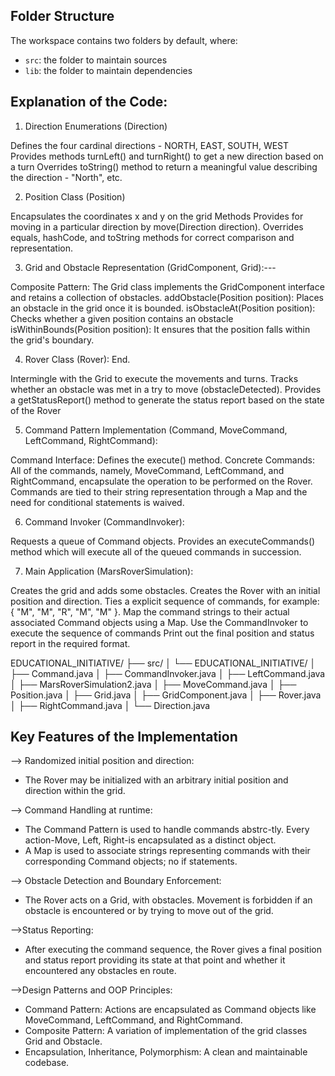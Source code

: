 ## Folder Structure

The workspace contains two folders by default, where:

- `src`: the folder to maintain sources
- `lib`: the folder to maintain dependencies


## Explanation of the Code: 
1. Direction Enumerations (Direction)

Defines the four cardinal directions - NORTH, EAST, SOUTH, WEST
Provides methods turnLeft() and turnRight() to get a new direction based on a turn
Overrides toString() method to return a meaningful value describing the direction - "North", etc.

2. Position Class (Position)

Encapsulates the coordinates x and y on the grid
Methods Provides for moving in a particular direction by move(Direction direction).
Overrides equals, hashCode, and toString methods for correct comparison and representation.

3. Grid and Obstacle Representation (GridComponent, Grid):---

Composite Pattern: The Grid class implements the GridComponent interface and retains a collection of obstacles.
addObstacle(Position position): Places an obstacle in the grid once it is bounded.
isObstacleAt(Position position): Checks whether a given position contains an obstacle
isWithinBounds(Position position): It ensures that the position falls within the grid's boundary.

4. Rover Class (Rover): End.

Intermingle with the Grid to execute the movements and turns.
Tracks whether an obstacle was met in a try to move (obstacleDetected).
Provides a getStatusReport() method to generate the status report based on the state of the Rover

5. Command Pattern Implementation (Command, MoveCommand, LeftCommand, RightCommand):

Command Interface: Defines the execute() method.
Concrete Commands: All of the commands, namely, MoveCommand, LeftCommand, and RightCommand, encapsulate the operation to be performed on the Rover.
Commands are tied to their string representation through a Map and the need for conditional statements is waived.

6. Command Invoker (CommandInvoker):

Requests a queue of Command objects.
Provides an executeCommands() method which will execute all of the queued commands in succession.

7. Main Application (MarsRoverSimulation):

Creates the grid and adds some obstacles.
Creates the Rover with an initial position and direction.
Ties a explicit sequence of commands, for example: { "M", "M", "R", "M", "M" }.
Map the command strings to their actual associated Command objects using a Map.
Use the CommandInvoker to execute the sequence of commands
Print out the final position and status report in the required format.

EDUCATIONAL_INITIATIVE/
├── src/
│   └── EDUCATIONAL_INITIATIVE/
│       ├── Command.java
│       ├── CommandInvoker.java
│       ├── LeftCommand.java
│       ├── MarsRoverSimulation2.java
│       ├── MoveCommand.java
│       ├── Position.java
│       ├── Grid.java
│       ├── GridComponent.java
│       ├── Rover.java
│       ├── RightCommand.java
│       └── Direction.java

## Key Features of the Implementation
--> Randomized initial position and direction:
* The Rover may be initialized with an arbitrary initial position and direction within the grid.

--> Command Handling at runtime:
* The Command Pattern is used to handle commands abstrc-tly. Every action-Move, Left, Right-is encapsulated as a distinct object.
* A Map is used to associate strings representing commands with their corresponding Command objects; no if statements.

--> Obstacle Detection and Boundary Enforcement:
* The Rover acts on a Grid, with obstacles. Movement is forbidden if an obstacle is encountered or by trying to move out of the grid.

-->Status Reporting:
* After executing the command sequence, the Rover gives a final position and status report providing its state at that point and whether it encountered any obstacles en route.

-->Design Patterns and OOP Principles:
* Command Pattern: Actions are encapsulated as Command objects like MoveCommand, LeftCommand, and RightCommand.
* Composite Pattern: A variation of implementation of the grid classes Grid and Obstacle.
* Encapsulation, Inheritance, Polymorphism: A clean and maintainable codebase.
